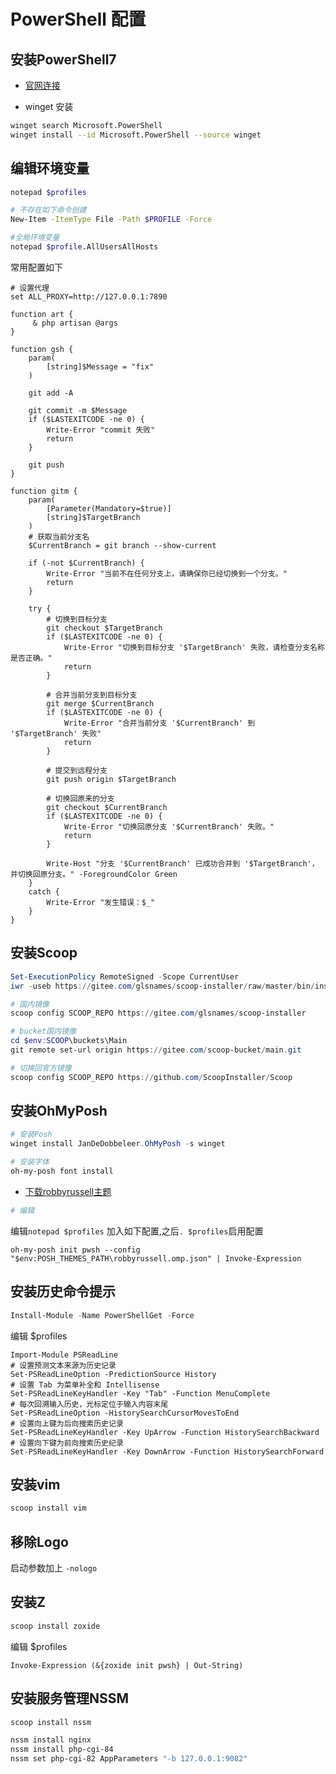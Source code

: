 # PowerShell 配置

## 安装PowerShell7
-  [官网连接](https://learn.microsoft.com/zh-cn/powershell/scripting/install/installing-powershell-on-windows?view=powershell-7.4)

- winget 安装
```bash
winget search Microsoft.PowerShell
winget install --id Microsoft.PowerShell --source winget
```

## 编辑环境变量
```Bash
notepad $profiles

# 不存在如下命令创建
New-Item -ItemType File -Path $PROFILE -Force

#全局环境变量
notepad $profile.AllUsersAllHosts
```

常用配置如下
```psl
# 设置代理
set ALL_PROXY=http://127.0.0.1:7890

function art {
     & php artisan @args
}

function gsh {
    param(
        [string]$Message = "fix"
    )
    
    git add -A
    
    git commit -m $Message
    if ($LASTEXITCODE -ne 0) {
        Write-Error "commit 失败"
        return
    }
    
    git push
}

function gitm {
    param(
        [Parameter(Mandatory=$true)]
        [string]$TargetBranch
    )
    # 获取当前分支名
    $CurrentBranch = git branch --show-current

    if (-not $CurrentBranch) {
        Write-Error "当前不在任何分支上，请确保你已经切换到一个分支。"
        return
    }

    try {
        # 切换到目标分支
        git checkout $TargetBranch
        if ($LASTEXITCODE -ne 0) {
            Write-Error "切换到目标分支 '$TargetBranch' 失败，请检查分支名称是否正确。"
            return
        }

        # 合并当前分支到目标分支
        git merge $CurrentBranch
        if ($LASTEXITCODE -ne 0) {
            Write-Error "合并当前分支 '$CurrentBranch' 到 '$TargetBranch' 失败"
            return
        }
        
        # 提交到远程分支
        git push origin $TargetBranch

        # 切换回原来的分支
        git checkout $CurrentBranch
        if ($LASTEXITCODE -ne 0) {
            Write-Error "切换回原分支 '$CurrentBranch' 失败。"
            return
        }

        Write-Host "分支 '$CurrentBranch' 已成功合并到 '$TargetBranch'，并切换回原分支。" -ForegroundColor Green
    }
    catch {
        Write-Error "发生错误：$_"
    }
}

```

## 安装Scoop
```PowerShell
Set-ExecutionPolicy RemoteSigned -Scope CurrentUser 
iwr -useb https://gitee.com/glsnames/scoop-installer/raw/master/bin/install.ps1 | iex

# 国内镜像
scoop config SCOOP_REPO https://gitee.com/glsnames/scoop-installer

# bucket国内镜像
cd $env:SCOOP\buckets\Main
git remote set-url origin https://gitee.com/scoop-bucket/main.git

# 切换回官方镜像
scoop config SCOOP_REPO https://github.com/ScoopInstaller/Scoop
```


## 安装OhMyPosh
```PowerShell
# 安装Posh
winget install JanDeDobbeleer.OhMyPosh -s winget

# 安装字体
oh-my-posh font install
```

- [下载robbyrussell主题](https://github.com/JanDeDobbeleer/oh-my-posh/blob/main/themes/robbyrussell.omp.json)

```PowerShell
# 编辑

```
编辑`notepad $profiles` 加入如下配置,之后`. $profiles`启用配置
```psl
oh-my-posh init pwsh --config "$env:POSH_THEMES_PATH\robbyrussell.omp.json" | Invoke-Expression
```

## 安装历史命令提示
```PowerShell
Install-Module -Name PowerShellGet -Force
```
编辑 $profiles


```PSL
Import-Module PSReadLine
# 设置预测文本来源为历史记录
Set-PSReadLineOption -PredictionSource History 
# 设置 Tab 为菜单补全和 Intellisense
Set-PSReadLineKeyHandler -Key "Tab" -Function MenuComplete
# 每次回溯输入历史，光标定位于输入内容末尾
Set-PSReadLineOption -HistorySearchCursorMovesToEnd 
# 设置向上键为后向搜索历史记录
Set-PSReadLineKeyHandler -Key UpArrow -Function HistorySearchBackward 
# 设置向下键为前向搜索历史纪录
Set-PSReadLineKeyHandler -Key DownArrow -Function HistorySearchForward 
```

## 安装vim
```PowerShell
scoop install vim
```

## 移除Logo
启动参数加上 `-nologo`

## 安装Z

```PowerShell
scoop install zoxide
```

编辑 $profiles
```PSL
Invoke-Expression (&{zoxide init pwsh} | Out-String)
```

## 安装服务管理NSSM
```bash
scoop install nssm

nssm install nginx
nssm install php-cgi-84
nssm set php-cgi-82 AppParameters "-b 127.0.0.1:9082"
```
